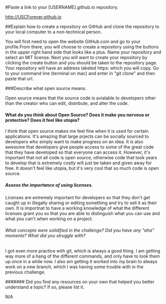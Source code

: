 #Paste a link to your [USERNAME].github.io repository.

http://USCForever.github.io

##Explain how to create a repository on GitHub and clone the repository to your local computer to a non-technical person.

You will first need to open the website GitHub.com and go to your profile.From there, you will choose to create a repository using the buttons in the upper right hand side that looks like a plus.  Name your repository and select an MIT license.
Next you will want to create your repository by clicking the create button and you should be taken to the repository page.  Your repository will have an address labeled https: which you will copy.  Go to your command line (terminal on mac) and enter in "git clone" and then paste that url.


###Describe what open source means.

Open source means that the source code is avialable to developers other than the creator who can edit, distribute, and alter the code.

#### What do you think about Open Source? Does it make you nervous or protective? Does it feel like utopia?

I think that open source makes me feel fine when it is used for certain applications.  It's amazing that large prjects can be socially sourced to developers who simply want to make progress on an idea.  It is also awesome that developers give people access to some of the great code that they have developed so that everyone can access it.  However, it's important that not all code is open source, otherwise code that took years to develop that is extremely costly will just be taken and given away for free.  It doesn't feel like utopia, but it's very cool that so much code is open source.

##### Assess the importance of using licenses.

Licenses are extremely important for developers so that they don't get caught up in illegally sharing or editing something and try to sell it as their own.  It is importnat to have a working knowledge of what the different licenses grant you so that you are able to distinguish what you can use and what you can't when working on a project.

###### What concepts were solidified in the challenge? Did you have any "aha" moments? What did you struggle with?

I got even more practice with git, which is always a good thing.  I am getting way more of a hang of the different commands, and only have to look them up once in a while now.  I also am getting it worked into my brain to always work on a new branch, which I was having some trouble with in the previous challenge.

####### Did you find any resources on your own that helped you better understand a topic? If so, please list it.

N/A